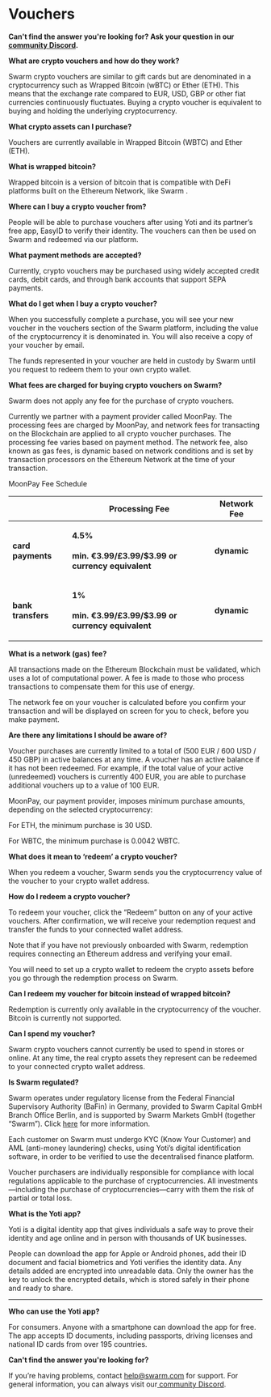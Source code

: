 # Vouchers

**Can't find the answer you're looking for? Ask your question in our**[ **community Discord**](https://discord.swarm.markets)**.**

**What are crypto vouchers and how do they work?**

Swarm crypto vouchers are similar to gift cards but are denominated in a cryptocurrency such as Wrapped Bitcoin (wBTC) or Ether (ETH). This means that the exchange rate compared to EUR, USD, GBP or other fiat currencies continuously fluctuates. Buying a crypto voucher is equivalent to buying and holding the underlying cryptocurrency.

**What crypto assets can I purchase?**

Vouchers are currently available in Wrapped Bitcoin (WBTC) and Ether (ETH).

**What is wrapped bitcoin?**

Wrapped bitcoin is a version of bitcoin that is compatible with DeFi platforms built on the Ethereum Network, like Swarm .

**Where can I buy a crypto voucher from?**

People will be able to purchase vouchers after using Yoti and its partner’s free app, EasyID to verify their identity. The vouchers can then be used on Swarm and redeemed via our platform.

**What payment methods are accepted?**

Currently, crypto vouchers may be purchased using widely accepted credit cards, debit cards, and through bank accounts that support SEPA payments.

**What do I get when I buy a crypto voucher?**

When you successfully complete a purchase, you will see your new voucher in the vouchers section of the Swarm platform, including the value of the cryptocurrency it is denominated in. You will also receive a copy of your voucher by email.

The funds represented in your voucher are held in custody by Swarm until you request to redeem them to your own crypto wallet.

**What fees are charged for buying crypto vouchers on Swarm?**

Swarm does not apply any fee for the purchase of crypto vouchers.

Currently we partner with a payment provider called MoonPay. The processing fees are charged by MoonPay, and network fees for transacting on the Blockchain are applied to all crypto voucher purchases. The processing fee varies based on payment method. The network fee, also known as gas fees, is dynamic based on network conditions and is set by transaction processors on the Ethereum Network at the time of your transaction.

MoonPay Fee Schedule

|                    | **Processing Fee**                                                                                 | **Network Fee** |
| ------------------ | -------------------------------------------------------------------------------------------------- | --------------- |
| **card payments**  | <p><strong>4.5%</strong><br><br><strong>min. €3.99/£3.99/$3.99 or currency equivalent</strong></p> | **dynamic**     |
| **bank transfers** | <p><strong>1%</strong><br><br><strong>min. €3.99/£3.99/$3.99 or currency equivalent</strong></p>   | **dynamic**     |

**What is a network (gas) fee?**

All transactions made on the Ethereum Blockchain must be validated, which uses a lot of computational power. A fee is made to those who process transactions to compensate them for this use of energy.

The network fee on your voucher is calculated before you confirm your transaction and will be displayed on screen for you to check, before you make payment.

**Are there any limitations I should be aware of?**

Voucher purchases are currently limited to a total of (500 EUR / 600 USD / 450 GBP) in active balances at any time. A voucher has an active balance if it has not been redeemed. For example, if the total value of your active (unredeemed) vouchers is currently 400 EUR, you are able to purchase additional vouchers up to a value of 100 EUR.

MoonPay, our payment provider, imposes minimum purchase amounts, depending on the selected cryptocurrency:

For ETH, the minimum purchase is 30 USD.

For WBTC, the minimum purchase is 0.0042 WBTC.

**What does it mean to ‘redeem’ a crypto voucher?**

When you redeem a voucher, Swarm sends you the cryptocurrency value of the voucher to your crypto wallet address.

**How do I redeem a crypto voucher?**

To redeem your voucher, click the “Redeem” button on any of your active vouchers. After confirmation, we will receive your redemption request and transfer the funds to your connected wallet address.

Note that if you have not previously onboarded with Swarm, redemption requires connecting an Ethereum address and verifying your email.

You will need to set up a crypto wallet to redeem the crypto assets before you go through the redemption process on Swarm.

**Can I redeem my voucher for bitcoin instead of wrapped bitcoin?**

Redemption is currently only available in the cryptocurrency of the voucher. Bitcoin is currently not supported.

**Can I spend my voucher?**

Swarm crypto vouchers cannot currently be used to spend in stores or online. At any time, the real crypto assets they represent can be redeemed to your connected crypto wallet address.

**Is Swarm regulated?**

Swarm operates under regulatory license from the Federal Financial Supervisory Authority (BaFin) in Germany, provided to Swarm Capital GmbH Branch Office Berlin, and is supported by Swarm Markets GmbH (together “Swarm”). Click [here](../about/license.md) for more information.

Each customer on Swarm must undergo KYC (Know Your Customer) and AML (anti-money laundering) checks, using Yoti’s digital identification software, in order to be verified to use the decentralised finance platform.

Voucher purchasers are individually responsible for compliance with local regulations applicable to the purchase of cryptocurrencies. All investments—including the purchase of cryptocurrencies—carry with them the risk of partial or total loss.

**What is the Yoti app?**

Yoti is a digital identity app that gives individuals a safe way to prove their identity and age online and in person with thousands of UK businesses.

People can download the app for Apple or Android phones, add their ID document and facial biometrics and Yoti verifies the identity data. Any details added are encrypted into unreadable data. Only the owner has the key to unlock the encrypted details, which is stored safely in their phone and ready to share.

***

**Who can use the Yoti app?**

For consumers. Anyone with a smartphone can download the app for free. The app accepts ID documents, including passports, driving licenses and national ID cards from over 195 countries.

**Can't find the answer you're looking for?**

If you’re having problems, contact help@swarm.com for support. For general information, you can always visit our[ community Discord](https://discord.swarm.markets).
